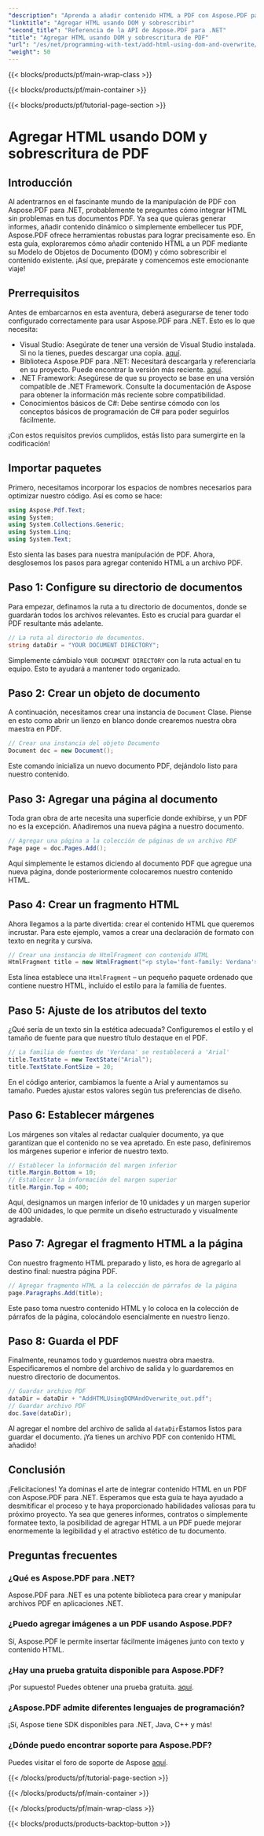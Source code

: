 ```yaml
---
"description": "Aprenda a añadir contenido HTML a PDF con Aspose.PDF para .NET. Esta guía paso a paso lo explica todo, desde la configuración hasta el guardado final."
"linktitle": "Agregar HTML usando DOM y sobrescribir"
"second_title": "Referencia de la API de Aspose.PDF para .NET"
"title": "Agregar HTML usando DOM y sobrescritura de PDF"
"url": "/es/net/programming-with-text/add-html-using-dom-and-overwrite/"
"weight": 50
---
```


{{< blocks/products/pf/main-wrap-class >}}

{{< blocks/products/pf/main-container >}}

{{< blocks/products/pf/tutorial-page-section >}}

# Agregar HTML usando DOM y sobrescritura de PDF

## Introducción

Al adentrarnos en el fascinante mundo de la manipulación de PDF con Aspose.PDF para .NET, probablemente te preguntes cómo integrar HTML sin problemas en tus documentos PDF. Ya sea que quieras generar informes, añadir contenido dinámico o simplemente embellecer tus PDF, Aspose.PDF ofrece herramientas robustas para lograr precisamente eso. En esta guía, exploraremos cómo añadir contenido HTML a un PDF mediante su Modelo de Objetos de Documento (DOM) y cómo sobrescribir el contenido existente. ¡Así que, prepárate y comencemos este emocionante viaje!

## Prerrequisitos

Antes de embarcarnos en esta aventura, deberá asegurarse de tener todo configurado correctamente para usar Aspose.PDF para .NET. Esto es lo que necesita:

- Visual Studio: Asegúrate de tener una versión de Visual Studio instalada. Si no la tienes, puedes descargar una copia. [aquí](https://visualstudio.microsoft.com/).
- Biblioteca Aspose.PDF para .NET: Necesitará descargarla y referenciarla en su proyecto. Puede encontrar la versión más reciente. [aquí](https://releases.aspose.com/pdf/net/).
- .NET Framework: Asegúrese de que su proyecto se base en una versión compatible de .NET Framework. Consulte la documentación de Aspose para obtener la información más reciente sobre compatibilidad.
- Conocimientos básicos de C#: Debe sentirse cómodo con los conceptos básicos de programación de C# para poder seguirlos fácilmente.

¡Con estos requisitos previos cumplidos, estás listo para sumergirte en la codificación!

## Importar paquetes

Primero, necesitamos incorporar los espacios de nombres necesarios para optimizar nuestro código. Así es como se hace:

```csharp
using Aspose.Pdf.Text;
using System;
using System.Collections.Generic;
using System.Linq;
using System.Text;
```

Esto sienta las bases para nuestra manipulación de PDF. Ahora, desglosemos los pasos para agregar contenido HTML a un archivo PDF.

## Paso 1: Configure su directorio de documentos

Para empezar, definamos la ruta a tu directorio de documentos, donde se guardarán todos los archivos relevantes. Esto es crucial para guardar el PDF resultante más adelante.

```csharp
// La ruta al directorio de documentos.
string dataDir = "YOUR DOCUMENT DIRECTORY";
```

Simplemente cámbialo `YOUR DOCUMENT DIRECTORY` con la ruta actual en tu equipo. Esto te ayudará a mantener todo organizado.

## Paso 2: Crear un objeto de documento

A continuación, necesitamos crear una instancia de `Document` Clase. Piense en esto como abrir un lienzo en blanco donde crearemos nuestra obra maestra en PDF.

```csharp
// Crear una instancia del objeto Documento
Document doc = new Document();
```

Este comando inicializa un nuevo documento PDF, dejándolo listo para nuestro contenido.

## Paso 3: Agregar una página al documento

Toda gran obra de arte necesita una superficie donde exhibirse, y un PDF no es la excepción. Añadiremos una nueva página a nuestro documento.

```csharp
// Agregar una página a la colección de páginas de un archivo PDF
Page page = doc.Pages.Add();
```

Aquí simplemente le estamos diciendo al documento PDF que agregue una nueva página, donde posteriormente colocaremos nuestro contenido HTML.

## Paso 4: Crear un fragmento HTML

Ahora llegamos a la parte divertida: crear el contenido HTML que queremos incrustar. Para este ejemplo, vamos a crear una declaración de formato con texto en negrita y cursiva.

```csharp
// Crear una instancia de HtmlFragment con contenido HTML
HtmlFragment title = new HtmlFragment("<p style='font-family: Verdana'><b><i>Table contains text</i></b></p>");
```

Esta línea establece una `HtmlFragment` – un pequeño paquete ordenado que contiene nuestro HTML, incluido el estilo para la familia de fuentes. 

## Paso 5: Ajuste de los atributos del texto

¿Qué sería de un texto sin la estética adecuada? Configuremos el estilo y el tamaño de fuente para que nuestro título destaque en el PDF.

```csharp
// La familia de fuentes de 'Verdana' se restablecerá a 'Arial'
title.TextState = new TextState("Arial");
title.TextState.FontSize = 20;
```

En el código anterior, cambiamos la fuente a Arial y aumentamos su tamaño. Puedes ajustar estos valores según tus preferencias de diseño.

## Paso 6: Establecer márgenes

Los márgenes son vitales al redactar cualquier documento, ya que garantizan que el contenido no se vea apretado. En este paso, definiremos los márgenes superior e inferior de nuestro texto.

```csharp
// Establecer la información del margen inferior
title.Margin.Bottom = 10;
// Establecer la información del margen superior
title.Margin.Top = 400;
```

Aquí, designamos un margen inferior de 10 unidades y un margen superior de 400 unidades, lo que permite un diseño estructurado y visualmente agradable.

## Paso 7: Agregar el fragmento HTML a la página

Con nuestro fragmento HTML preparado y listo, es hora de agregarlo al destino final: nuestra página PDF.

```csharp
// Agregar fragmento HTML a la colección de párrafos de la página
page.Paragraphs.Add(title);
```

Este paso toma nuestro contenido HTML y lo coloca en la colección de párrafos de la página, colocándolo esencialmente en nuestro lienzo.

## Paso 8: Guarda el PDF

Finalmente, reunamos todo y guardemos nuestra obra maestra. Especificaremos el nombre del archivo de salida y lo guardaremos en nuestro directorio de documentos.

```csharp
// Guardar archivo PDF
dataDir = dataDir + "AddHTMLUsingDOMAndOverwrite_out.pdf";
// Guardar archivo PDF
doc.Save(dataDir);
```

Al agregar el nombre del archivo de salida al `dataDir`Estamos listos para guardar el documento. ¡Ya tienes un archivo PDF con contenido HTML añadido!

## Conclusión

¡Felicitaciones! Ya dominas el arte de integrar contenido HTML en un PDF con Aspose.PDF para .NET. Esperamos que esta guía te haya ayudado a desmitificar el proceso y te haya proporcionado habilidades valiosas para tu próximo proyecto. Ya sea que generes informes, contratos o simplemente formatee texto, la posibilidad de agregar HTML a un PDF puede mejorar enormemente la legibilidad y el atractivo estético de tu documento. 

## Preguntas frecuentes

### ¿Qué es Aspose.PDF para .NET?
Aspose.PDF para .NET es una potente biblioteca para crear y manipular archivos PDF en aplicaciones .NET.

### ¿Puedo agregar imágenes a un PDF usando Aspose.PDF?
Sí, Aspose.PDF le permite insertar fácilmente imágenes junto con texto y contenido HTML.

### ¿Hay una prueba gratuita disponible para Aspose.PDF?
¡Por supuesto! Puedes obtener una prueba gratuita. [aquí](https://releases.aspose.com).

### ¿Aspose.PDF admite diferentes lenguajes de programación?
¡Sí, Aspose tiene SDK disponibles para .NET, Java, C++ y más!

### ¿Dónde puedo encontrar soporte para Aspose.PDF?
Puedes visitar el foro de soporte de Aspose [aquí](https://forum.aspose.com/c/pdf/10).

{{< /blocks/products/pf/tutorial-page-section >}}

{{< /blocks/products/pf/main-container >}}

{{< /blocks/products/pf/main-wrap-class >}}

{{< blocks/products/products-backtop-button >}}